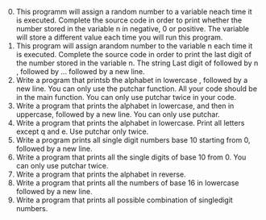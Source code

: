 0. This programm will assign a random number to a variable neach time it is executed. Complete the source code in order to print whether the number stored in the variable n in negative, 0 or positive. The variable will store a different value each time you will run this program.
1. This program will assign arandom number to the variable n each time it is executed. Complete the source code in order to print the last digit of the number stored in the variable n. The string Last digit of followed by n , followed by ... followed by a new line.
2. Write a program that printsb the alphabet in lowercase , followed by a new line. You can only use the putchar function. All your code should be in the main function. You can only use putchar twice in your code.
3. Write a program that prints the alphabet in lowercase, and then in uppercase, followed by a new line. You can only use putchar.
4. Write a program that prints the alphabet in lowercase. Print all letters except q and e. Use putchar only twice.
5. Write a program prints all single digit numbers base 10 starting from 0, followed by a new line.
6. Write a program that prints all the single digits of base 10 from 0. You can only use putchar twice.
7. Write a program that prints the alphabet in reverse.
8. Write a program that prints all the numbers of base 16 in lowercase followed by a new line.
9. Write a program that prints all possible combination of singledigit numbers.
